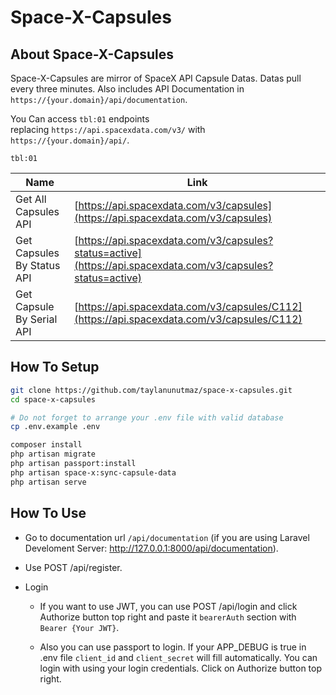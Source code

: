 # Space-X-Capsules

## About Space-X-Capsules

Space-X-Capsules are mirror of SpaceX API Capsule Datas. Datas pull every three minutes. Also includes API Documentation in `https://{your.domain}/api/documentation`.

You Can access `tbl:01` endpoints replacing `https://api.spacexdata.com/v3/` with `https://{your.domain}/api/`.

`tbl:01`

| Name | Link |
| ---| --- |
| Get All Capsules API | [https://api.spacexdata.com/v3/capsules](https://api.spacexdata.com/v3/capsules) |
| Get Capsules By Status API | [https://api.spacexdata.com/v3/capsules?status=active](https://api.spacexdata.com/v3/capsules?status=active) |
| Get Capsule By Serial API | [https://api.spacexdata.com/v3/capsules/C112](https://api.spacexdata.com/v3/capsules/C112) |

## How To Setup

```bash
git clone https://github.com/taylanunutmaz/space-x-capsules.git
cd space-x-capsules

# Do not forget to arrange your .env file with valid database
cp .env.example .env

composer install
php artisan migrate
php artisan passport:install
php artisan space-x:sync-capsule-data
php artisan serve
```

## How To Use

* Go to documentation url `/api/documentation` (if you are using Laravel Develoment Server: http://127.0.0.1:8000/api/documentation).

* Use POST /api/register.

* Login

  * If you want to use JWT, you can use POST /api/login and click Authorize button top right and paste it `bearerAuth` section with `Bearer {Your JWT}`.

  * Also you can use passport to login. If your APP_DEBUG is true in .env file `client_id` and `client_secret` will fill automatically. You can login with using your login credentials. Click on Authorize button top right.
